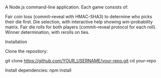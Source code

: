 A Node.js command-line application. Each game consists of:

Fair coin toss (commit–reveal with HMAC-SHA3) to determine who picks their die first.
Die selection, with interactive help showing win-probability matrix.
Fair die rolls for both players (commit–reveal protocol for each roll).
Winner determination, with rerolls on ties.

Installation

Clone the repository:

git clone https://github.com/YOUR_USERNAME/your-repo.git
cd your-repo

Install dependencies:
npm install

